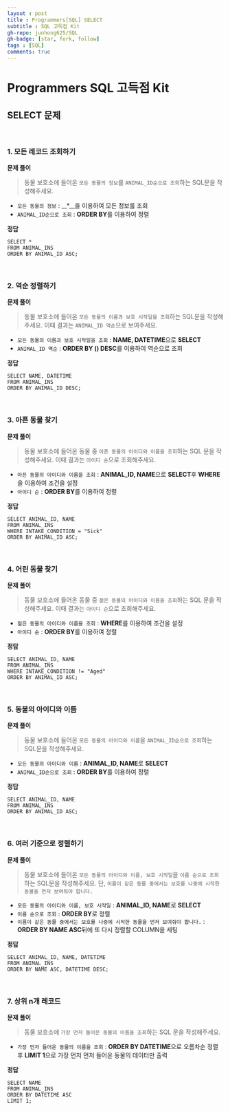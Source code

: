 ```yaml
---
layout : post
title : Programmers[SQL] SELECT
subtitle : SQL 고득점 Kit
gh-repo: junhong625/SQL
gh-badge: [star, fork, follow]
tags : [SQL]
comments: true
---
```

# Programmers SQL 고득점 Kit

## SELECT 문제
<br>

### 1. 모든 레코드 조회하기
**문제 풀이**
> 동물 보호소에 들어온 `모든 동물의 정보`를 `ANIMAL_ID순으로 조회`하는 SQL문을 작성해주세요. 

- `모든 동물의 정보` : __*__을 이용하여 모든 정보를 조회
- `ANIMAL_ID순으로 조회` : **ORDER BY**를 이용하여 정렬

**정답**
```
SELECT * 
FROM ANIMAL_INS 
ORDER BY ANIMAL_ID ASC;
```
<br>

### 2. 역순 정렬하기
**문제 풀이**
> 동물 보호소에 들어온 `모든 동물의 이름과 보호 시작일을 조회`하는 SQL문을 작성해주세요. 이때 결과는 `ANIMAL_ID 역순`으로 보여주세요.

- `모든 동물의 이름과 보호 시작일을 조회` : **NAME, DATETIME**으로 **SELECT**
- `ANIMAL_ID 역순` : **ORDER BY () DESC**를 이용하여 역순으로 조회

**정답**
```
SELECT NAME, DATETIME 
FROM ANIMAL_INS
ORDER BY ANIMAL_ID DESC;
```
<br>

### 3. 아픈 동물 찾기
**문제 풀이**
> 동물 보호소에 들어온 동물 중 `아픈 동물의 아이디와 이름을 조회`하는 SQL 문을 작성해주세요. 이때 결과는 `아이디 순`으로 조회해주세요.

- `아픈 동물의 아이디와 이름을 조회` : **ANIMAL_ID, NAME**으로 **SELECT**후  **WHERE**을 이용하여 조건을 설정 
- `아이디 순` : **ORDER BY**를 이용하여 정렬

**정답**
```
SELECT ANIMAL_ID, NAME 
FROM ANIMAL_INS
WHERE INTAKE_CONDITION = "Sick" 
ORDER BY ANIMAL_ID ASC;
```
<br>

### 4. 어린 동물 찾기
**문제 풀이**
> 동물 보호소에 들어온 동물 중 `젊은 동물의 아이디와 이름을 조회`하는 SQL 문을 작성해주세요. 이때 결과는 `아이디 순`으로 조회해주세요.

- `젊은 동물의 아이디와 이름을 조회` : **WHERE**를 이용하여 조건을 설정 
- `아이디 순` : **ORDER BY**를 이용하여 정렬

**정답**
```
SELECT ANIMAL_ID, NAME 
FROM ANIMAL_INS
WHERE INTAKE_CONDITION != "Aged"
ORDER BY ANIMAL_ID ASC;
```
<br>

### 5. 동물의 아이디와 이름
**문제 풀이**
> 동물 보호소에 들어온 `모든 동물의 아이디와 이름`을 `ANIMAL_ID순으로 조회`하는 SQL문을 작성해주세요.

- `모든 동물의 아이디와 이름` : **ANIMAL_ID, NAME**로 **SELECT**
- `ANIMAL_ID순으로 조회` : **ORDER BY**를 이용하여 정렬

**정답**
```
SELECT ANIMAL_ID, NAME 
FROM ANIMAL_INS
ORDER BY ANIMAL_ID ASC;
```
<br>

### 6. 여러 기준으로 정렬하기
**문제 풀이**
> 동물 보호소에 들어온 `모든 동물의 아이디와 이름, 보호 시작일`을 `이름 순으로 조회`하는 SQL문을 작성해주세요. 단, `이름이 같은 동물 중에서는 보호를 나중에 시작한 동물을 먼저 보여줘야 합니다.`

- `모든 동물의 아이디와 이름, 보호 시작일` : **ANIMAL_ID, NAME**로 **SELECT**
- `이름 순으로 조회` : **ORDER BY**로 정렬 
- `이름이 같은 동물 중에서는 보호를 나중에 시작한 동물을 먼저 보여줘야 합니다.` : **ORDER BY NAME ASC**뒤에 또 다시 정렬할 COLUMN을 세팅

**정답**
```
SELECT ANIMAL_ID, NAME, DATETIME 
FROM ANIMAL_INS
ORDER BY NAME ASC, DATETIME DESC;
```
<br>

### 7. 상위 n개 레코드
**문제 풀이**
> 동물 보호소에 `가장 먼저 들어온 동물의 이름을 조회`하는 SQL 문을 작성해주세요.

- `가장 먼저 들어온 동물의 이름을 조회` : **ORDER BY DATETIME**으로 오름차순 정렬 후 **LIMIT 1**으로 가장 먼저 먼저 들어온 동물의 데이터만 출력

**정답**
```
SELECT NAME 
FROM ANIMAL_INS
ORDER BY DATETIME ASC
LIMIT 1;
```

